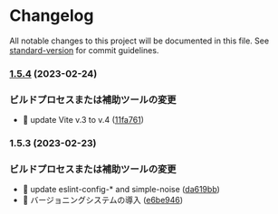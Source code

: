 # Changelog

All notable changes to this project will be documented in this file. See [standard-version](https://github.com/conventional-changelog/standard-version) for commit guidelines.

### [1.5.4](https://github.com/annrie/Vuedation/compare/v1.5.3...v1.5.4) (2023-02-24)


### ビルドプロセスまたは補助ツールの変更

* 🤖 update Vite v.3 to v.4 ([11fa761](https://github.com/annrie/Vuedation/commit/11fa7615aa43e525c325077f36133ec56838973e))

### 1.5.3 (2023-02-23)


### ビルドプロセスまたは補助ツールの変更

* 🤖 update eslint-config-* and simple-noise ([da619bb](https://github.com/annrie/Vuedation/commit/da619bb8c238c2874a819c87ca8fc46ded0f1dfe))
* 🤖 バージョニングシステムの導入 ([e6be946](https://github.com/annrie/Vuedation/commit/e6be946bd34715b6d917bccc782160940c27219d))
